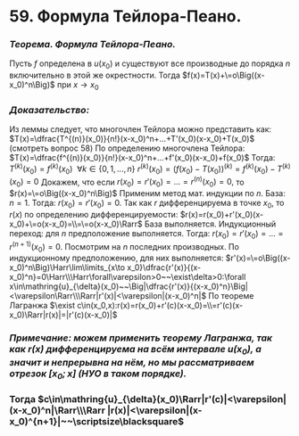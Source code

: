 # 59. Формула Тейлора-Пеано.

### *Теорема. Формула Тейлора-Пеано.*
Пусть $f$ определена в $u(x_0)$ и существуют все производные до порядка $n$ включительно в этой же окрестности.
Тогда $f(x)=T(x)+\=o\Big((x-x_0)^n\Big)$ при $x\to x_0$

### *Доказательство:*
Из леммы следует, что многочлен Тейлора можно представить как:
$T(x)=\dfrac{T^{(n)}(x_0)}{n!}(x-x_0)^n+...+T'(x_0)(x-x_0)+T(x_0)$
(смотреть вопрос 58)
По определению многочлена Тейлора:
$T(x)=\dfrac{f^{(n)}(x_0)}{n!}(x-x_0)^n+...+f'(x_0)(x-x_0)+f(x_0)$
Тогда: $T^{(k)}(x_0)=f^{(k)}(x_0)~~\forall k\in\{0, 1, ..., n\}$
$r^{(k)}(x_0)=\Big(f(x_0)-T(x_0)\Big)^{(k)}=f^{(k)}(x_0)-T^{(k)}(x_0)=0$
Докажем, что если $r(x_0)=r'(x_0)=...=r^{(n)}(x_0)=0,$ то
$r(x)=\=o\Big((x-x_0)^n\Big)$
Применим метод мат. индукции по $n$. База: $n=1$.
Тогда: $r(x_0)=r'(x_0)=0$.
Так как $r$ дифференцируема в точке $x_0$, то $r(x)$ по определению дифференцируемости: $r(x)=r(x_0)+r'(x_0)(x-x_0)+\=o(x-x_0)=\\=\=o(x-x_0)\Rarr$ База выполняется.
Индукционный переход: для $n$ предположение выполняется.
Тогда: $r(x_0)=r'(x_0)=...=r^{(n+1)}(x_0)=0$.
Посмотрим на $n$ последних производных. По индукционному предположению, для них выполняется:
$r'(x)=\=o\Big((x-x_0)^n\Big)\Harr\lim\limits_{x\to x_0}\dfrac{r'(x)}{(x-x_0)^n}=0\Harr\\\Harr\forall\varepsilon>0~~\exist\delta>0:\forall x\in\mathring{u}_{\delta}(x_0)~~\Big|\dfrac{r'(x)}{(x-x_0)^n}\Big|<\varepsilon\Rarr\\\Rarr|r'(x)|<\varepsilon|(x-x_0)^n|$ 
По теореме Лагранжа $\exist c\in(x_0,x):r(x)=r(x_0)+r'(c)(x-x_0)=\\=r'(c)(x-x_0)\Rarr|r(x)|=|r'(c)(x-x_0)|$

### *Примечание: можем применить теорему Лагранжа, так как $r(x)$ дифференцируема на всём интервале $u(x_0)$, а значит и непрерывна на нём, но мы рассматриваем отрезок $[x_0;x]$ (НУО в таком порядке).*

### Тогда $c\in\mathring{u}_{\delta}(x_0)\Rarr|r'(c)|<\varepsilon|(x-x_0)^n|\Rarr\\\Rarr |r(x)|<\varepsilon|(x-x_0)^{n+1}|~~\scriptsize\blacksquare$
